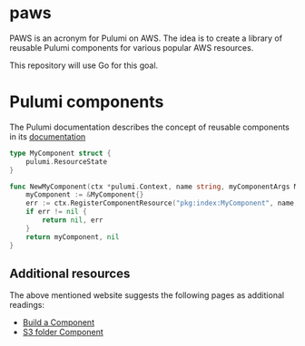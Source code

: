 # paws

PAWS is an acronym for Pulumi on AWS. The idea is to create
a library of reusable Pulumi components for various popular
AWS resources.

This repository will use Go for this goal.

# Pulumi components

The Pulumi documentation describes the concept of reusable
components in its [documentation](https://www.pulumi.com/docs/iac/concepts/components/)

```Go
type MyComponent struct {
    pulumi.ResourceState
}

func NewMyComponent(ctx *pulumi.Context, name string, myComponentArgs MyComponentArgs, opts ...pulumi.ResourceOption) (*MyComponent, error) {
    myComponent := &MyComponent{}
    err := ctx.RegisterComponentResource("pkg:index:MyComponent", name, myComponent, opts...)
    if err != nil {
        return nil, err
    }
    return myComponent, nil
}
```

## Additional resources

The above mentioned website suggests the following pages as additional
readings:

* [Build a Component](https://www.pulumi.com/docs/iac/using-pulumi/build-a-component/)
* [S3 folder Component](https://www.pulumi.com/registry/packages/aws/how-to-guides/s3-folder-component/)
